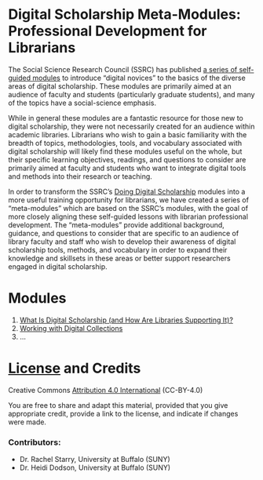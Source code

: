 # Digital Scholarship Meta-Modules: Professional Development for Librarians

The Social Science Research Council (SSRC) has published [a series of self-guided modules](https://labs.ssrc.org/dds/article-categories/modules/) to introduce “digital novices” to the basics of the diverse areas of digital scholarship. These modules are primarily aimed at an audience of faculty and students (particularly graduate students), and many of the topics have a social-science emphasis.

While in general these modules are a fantastic resource for those new to digital scholarship, they were not necessarily created for an audience within academic libraries. Librarians who wish to gain a basic familiarity with the breadth of topics, methodologies, tools, and vocabulary associated with digital scholarship will likely find these modules useful on the whole, but their specific learning objectives, readings, and questions to consider are primarily aimed at faculty and students who want to integrate digital tools and methods into their research or teaching. 

In order to transform the SSRC’s [Doing Digital Scholarship](https://labs.ssrc.org/dds/) modules into a more useful training opportunity for librarians, we have created a series of “meta-modules” which are based on the SSRC’s modules, with the goal of more closely aligning these self-guided lessons with librarian professional development. The “meta-modules” provide additional background, guidance, and questions to consider that are specific to an audience of library faculty and staff who wish to develop their awareness of digital scholarship tools, methods, and vocabulary in order to expand their knowledge and skillsets in these areas or better support researchers engaged in digital scholarship.

# Modules

1. [What Is Digital Scholarship (and How Are Libraries Supporting It)?](https://github.com/rachelstarry/ds_metamodules/blob/master/modules/module01_whatisdigitalscholarship.md)
2. [Working with Digital Collections](https://github.com/rachelstarry/ds_metamodules/blob/master/modules/module02_digitalcollections.md)
3. ...

# [License](https://github.com/rachelstarry/ds_metamodules/blob/master/LICENSE.txt) and Credits

Creative Commons [Attribution 4.0 International](https://creativecommons.org/licenses/by/4.0/) (CC-BY-4.0)

You are free to share and adapt this material, provided that you give appropriate credit, provide a link to the license, and indicate if changes were made. 

### Contributors:

- Dr. Rachel Starry, University at Buffalo (SUNY) 
- Dr. Heidi Dodson, University at Buffalo (SUNY)
